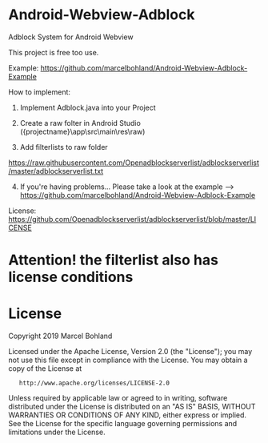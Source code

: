 # Android-Webview-Adblock
Adblock System for Android Webview

This project is free too use.

Example: https://github.com/marcelbohland/Android-Webview-Adblock-Example

How to implement:

1. Implement Adblock.java into your Project

2. Create a raw folter in Android Studio ({projectname}\app\src\main\res\raw)

3. Add filterlists to raw folder

https://raw.githubusercontent.com/Openadblockserverlist/adblockserverlist/master/adblockserverlist.txt

4. If you're having problems... Please take a look at the example --> https://github.com/marcelbohland/Android-Webview-Adblock-Example

License: https://github.com/Openadblockserverlist/adblockserverlist/blob/master/LICENSE

# Attention! the filterlist also has license conditions

# License

 Copyright 2019 Marcel Bohland

   Licensed under the Apache License, Version 2.0 (the "License");
   you may not use this file except in compliance with the License.
   You may obtain a copy of the License at

       http://www.apache.org/licenses/LICENSE-2.0

   Unless required by applicable law or agreed to in writing, software
   distributed under the License is distributed on an "AS IS" BASIS,
   WITHOUT WARRANTIES OR CONDITIONS OF ANY KIND, either express or implied.
   See the License for the specific language governing permissions and
   limitations under the License.
